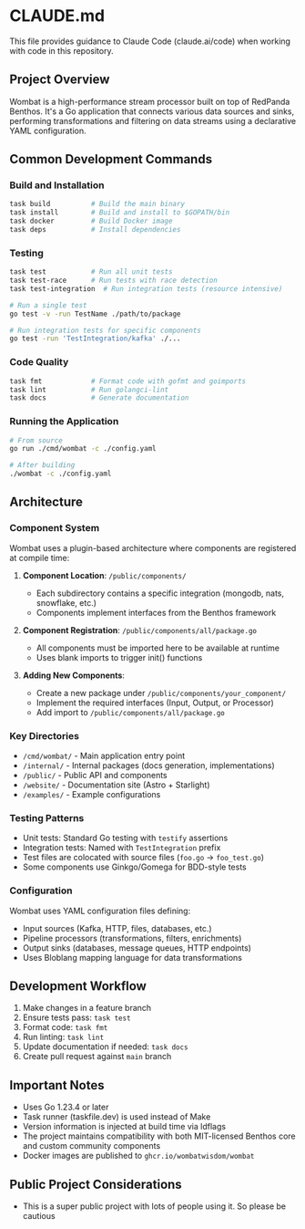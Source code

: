# CLAUDE.md

This file provides guidance to Claude Code (claude.ai/code) when working with code in this repository.

## Project Overview

Wombat is a high-performance stream processor built on top of RedPanda Benthos. It's a Go application that connects various data sources and sinks, performing transformations and filtering on data streams using a declarative YAML configuration.

## Common Development Commands

### Build and Installation
```bash
task build          # Build the main binary
task install        # Build and install to $GOPATH/bin
task docker         # Build Docker image
task deps           # Install dependencies
```

### Testing
```bash
task test           # Run all unit tests
task test-race      # Run tests with race detection
task test-integration  # Run integration tests (resource intensive)

# Run a single test
go test -v -run TestName ./path/to/package

# Run integration tests for specific components
go test -run 'TestIntegration/kafka' ./...
```

### Code Quality
```bash
task fmt            # Format code with gofmt and goimports
task lint           # Run golangci-lint
task docs           # Generate documentation
```

### Running the Application
```bash
# From source
go run ./cmd/wombat -c ./config.yaml

# After building
./wombat -c ./config.yaml
```

## Architecture

### Component System
Wombat uses a plugin-based architecture where components are registered at compile time:

1. **Component Location**: `/public/components/`
   - Each subdirectory contains a specific integration (mongodb, nats, snowflake, etc.)
   - Components implement interfaces from the Benthos framework

2. **Component Registration**: `/public/components/all/package.go`
   - All components must be imported here to be available at runtime
   - Uses blank imports to trigger init() functions

3. **Adding New Components**:
   - Create a new package under `/public/components/your_component/`
   - Implement the required interfaces (Input, Output, or Processor)
   - Add import to `/public/components/all/package.go`

### Key Directories
- `/cmd/wombat/` - Main application entry point
- `/internal/` - Internal packages (docs generation, implementations)
- `/public/` - Public API and components
- `/website/` - Documentation site (Astro + Starlight)
- `/examples/` - Example configurations

### Testing Patterns
- Unit tests: Standard Go testing with `testify` assertions
- Integration tests: Named with `TestIntegration` prefix
- Test files are colocated with source files (`foo.go` → `foo_test.go`)
- Some components use Ginkgo/Gomega for BDD-style tests

### Configuration
Wombat uses YAML configuration files defining:
- Input sources (Kafka, HTTP, files, databases, etc.)
- Pipeline processors (transformations, filters, enrichments)
- Output sinks (databases, message queues, HTTP endpoints)
- Uses Bloblang mapping language for data transformations

## Development Workflow

1. Make changes in a feature branch
2. Ensure tests pass: `task test`
3. Format code: `task fmt`
4. Run linting: `task lint`
5. Update documentation if needed: `task docs`
6. Create pull request against `main` branch

## Important Notes

- Uses Go 1.23.4 or later
- Task runner (taskfile.dev) is used instead of Make
- Version information is injected at build time via ldflags
- The project maintains compatibility with both MIT-licensed Benthos core and custom community components
- Docker images are published to `ghcr.io/wombatwisdom/wombat`

## Public Project Considerations

- This is a super public project with lots of people using it. So please be cautious